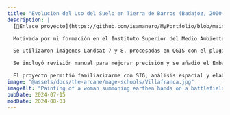 ```yaml
---
title: "Evolución del Uso del Suelo en Tierra de Barros (Badajoz, 2000-2024)"
description: |
  [🔗Enlace proyecto](https://github.com/isamanero/MyPortfolio/blob/main/QGIS/An%C3%A1lisis_temporal_usos_del%20suelo.pdf)

  Motivada por mi formación en el Instituto Superior del Medio Ambiente y un workshop de QGIS en Udemy, realicé este proyecto personal para analizar cambios en el uso del suelo (2000-2024) en 100 ha de Tierra de Barros, Badajoz.

  Se utilizaron imágenes Landsat 7 y 8, procesadas en QGIS con el plugin SCP y clasificación supervisada en cuatro categorías: infraestructuras, vegetación, cultivos y áreas con escasa cobertura.

  Se incluyó revisión manual para mejorar precisión y se añadió el Embalse de Villalba de los Barros por su relevancia paisajística.

  El proyecto permitió familiarizarme con SIG, análisis espacial y elaboración de mapas, con posibilidad de ampliar la serie temporal usando Landsat 4-5.
image: "@assets/docs/the-arcane/mage-schools/Villafranca.jpg"
imageAlt: "Painting of a woman summoning earthen hands on a battlefield"
pubDate: 2024-07-15
modDate: 2024-08-03
---
```

